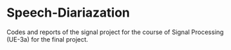 # Speech-Diariazation
Codes and reports of the signal project for the course of Signal Processing (UE-3a) for the final project.
